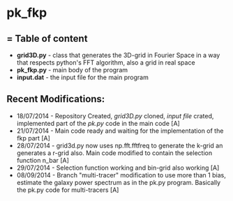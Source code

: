 pk_fkp
======
= 
Table of content
---
- **grid3D.py** - class that generates the 3D-grid in Fourier Space in a way that respects python's FFT algorithm, also a grid in real space
- **pk_fkp.py** - main body of the program
- **input.dat** - the input file for the main program

Recent Modifications:
---
- 18/07/2014 - Repository Created, *grid3D.py* cloned, *input file* crated, implemented part of the *pk.py* code in the main code [A]
- 21/07/2014 - Main code ready and waiting for the implementation of the fkp part [A]
- 28/07/2014 - grid3d.py now uses np.fft.fftfreq to generate the k-grid an generates a r-grid also. Main code modified to contain the selection function n_bar [A]
- 29/07/2014 - Selection function working and bin-grid also working [A]
- 08/09/2014 - Branch "multi-tracer" modification to use more than 1 bias, estimate the galaxy power spectrum as in the pk.py program. Basically the pk.py code for multi-tracers [A] 